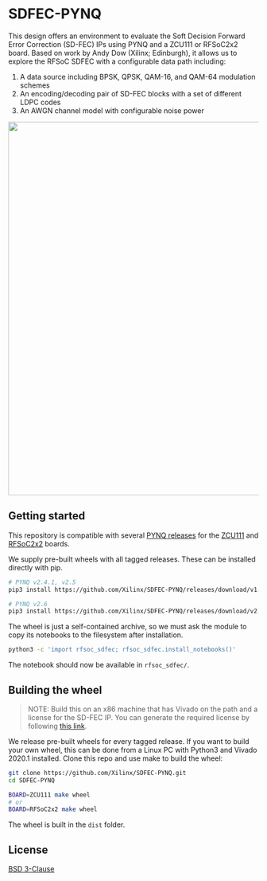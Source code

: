 # SDFEC-PYNQ

This design offers an environment to evaluate the Soft Decision Forward Error
Correction (SD-FEC) IPs using PYNQ and a ZCU111 or RFSoC2x2 board. Based on work by Andy Dow
(Xilinx; Edinburgh), it allows us to explore the RFSoC SDFEC with a configurable data path
including:

  1. A data source including BPSK, QPSK, QAM-16, and QAM-64 modulation schemes
  2. An encoding/decoding pair of SD-FEC blocks with a set of different LDPC
     codes
  3. An AWGN channel model with configurable noise power

<div align="center">
    <a href="https://github.com/Xilinx/SDFEC-PYNQ/blob/master/boards/ZCU111/notebooks/assets/notebook_preview.png">
      <img src="https://github.com/Xilinx/SDFEC-PYNQ/blob/master/boards/ZCU111/notebooks/assets/notebook_preview.png" width="750px"/>
    </a>
</div>


## Getting started

This repository is compatible with several [PYNQ releases](https://github.com/Xilinx/PYNQ/releases) for the [ZCU111](https://www.xilinx.com/products/boards-and-kits/zcu111.html) and [RFSoC2x2](http://www.rfsoc-pynq.io/) boards.

We supply pre-built wheels with all tagged releases. These can be installed
directly with pip.

```sh
# PYNQ v2.4.1, v2.5
pip3 install https://github.com/Xilinx/SDFEC-PYNQ/releases/download/v1.0_$BOARD/rfsoc_sdfec-1.0-py3-none-any.whl

# PYNQ v2.6
pip3 install https://github.com/Xilinx/SDFEC-PYNQ/releases/download/v2.0_$BOARD/rfsoc_sdfec-2.0-py3-none-any.whl


```

The wheel is just a self-contained archive, so we must ask the module to copy
its notebooks to the filesystem after installation.

```sh
python3 -c 'import rfsoc_sdfec; rfsoc_sdfec.install_notebooks()'
```

The notebook should now be available in `rfsoc_sdfec/`.

## Building the wheel

> NOTE: Build this on an x86 machine that has Vivado on the path and a license for the SD-FEC IP. You can generate the required license by following [this link](https://www.xilinx.com/products/intellectual-property/sd-fec.html).


We release pre-built wheels for every tagged release. If you want to build your
own wheel, this can be done from a Linux PC with Python3 and Vivado 2020.1
installed. Clone this repo and use make to build the wheel:

```sh
git clone https://github.com/Xilinx/SDFEC-PYNQ.git
cd SDFEC-PYNQ

BOARD=ZCU111 make wheel
# or
BOARD=RFSoC2x2 make wheel
```

The wheel is built in the `dist` folder.

## License 
[BSD 3-Clause](https://github.com/Xilinx/SDFEC-PYNQ/blob/master/LICENSE)
